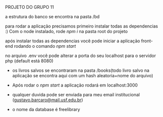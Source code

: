 PROJETO DO GRUPO 11

a estrutura do banco se encontra na pasta /bd

para rodar a aplicação precisamos primeiro instalar todas as dependencias :)
Com o node instalado, rode *npm i* na pasta root do projeto

após instalar todas as dependencias você pode iniciar a aplicação front-end 
rodando o comando *npm start*

no arquivo .env você pode alterar a porta do seu localhost para o servidor php (default está 8080)

- os livros salvos se encontraram na pasta /books(todo livro salvo na aplicação se encontra aqui com um hash aleatoria+nome do arquivo)

- Após rodar o *npm start* a aplicação rodará em localhost:3000

- qualquer duvida pode ser enviada para meu email institucional (gustavo.barcaro@mail.usf.edu.br)

- o nome da database é freelibrary